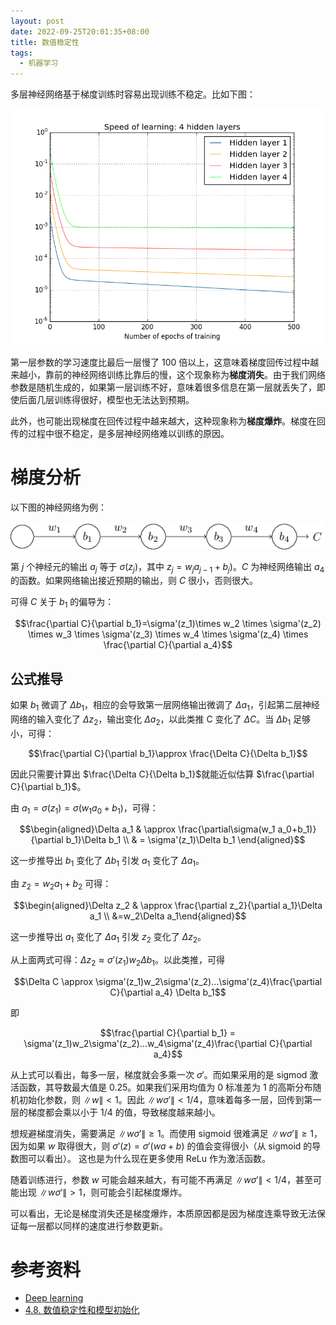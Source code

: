 ```yaml
---
layout: post
date: 2022-09-25T20:01:35+08:00
title: 数值稳定性
tags: 
  - 机器学习
---
```

<head>
    <script src="https://cdn.mathjax.org/mathjax/latest/MathJax.js?config=TeX-AMS-MML_HTMLorMML" type="text/javascript"></script>
    <script type="text/x-mathjax-config">
        MathJax.Hub.Config({
            tex2jax: {
            skipTags: ['script', 'noscript', 'style', 'textarea', 'pre'],
            inlineMath: [['$','$']]
            }
        });
    </script>
</head>

多层神经网络基于梯度训练时容易出现训练不稳定。比如下图：

<img src="/assets/images/ml-intro-7/illustration-1.png" width="600" alt="" title="图片来自 neuralnetworksanddeeplearning.com"/>

第一层参数的学习速度比最后一层慢了 100 倍以上，这意味着梯度回传过程中越来越小，靠前的神经网络训练比靠后的慢，这个现象称为**梯度消失**。由于我们网络参数是随机生成的，如果第一层训练不好，意味着很多信息在第一层就丢失了，即使后面几层训练得很好，模型也无法达到预期。

此外，也可能出现梯度在回传过程中越来越大，这种现象称为**梯度爆炸**。梯度在回传的过程中很不稳定，是多层神经网络难以训练的原因。


# 梯度分析

以下图的神经网络为例：

<img src="/assets/images/ml-intro-7/illustration-2.png" width="600" alt="" title="图片来自 neuralnetworksanddeeplearning.com"/>

第 $j$ 个神经元的输出 $a_j$ 等于 $\sigma(z_j)$，其中 $z_j=w_ja_{j-1} + b_j)$。$C$ 为神经网络输出 $a_4$ 的函数。如果网络输出接近预期的输出，则 $C$ 很小，否则很大。

可得 $C$ 关于 $b_1$ 的偏导为：

$$\frac{\partial C}{\partial b_1}=\sigma'(z_1)\times w_2 \times \sigma'(z_2) \times w_3 \times \sigma'(z_3) \times w_4 \times \sigma'(z_4) \times \frac{\partial C}{\partial a_4}$$


## 公式推导

如果 $b_1$ 微调了 $\Delta b_1$，相应的会导致第一层网络输出微调了 $\Delta a_1$，引起第二层神经网络的输入变化了 $\Delta z_2$，输出变化 $\Delta a_2$，以此类推 C 变化了 $\Delta C$。当 $\Delta b_1$ 足够小，可得：

$$\frac{\partial C}{\partial b_1}\approx \frac{\Delta C}{\Delta b_1}$$

因此只需要计算出 $\frac{\Delta C}{\Delta b_1}$就能近似估算 $\frac{\partial C}{\partial b_1}$。

由 $a_1=\sigma(z_1)=\sigma(w_1 a_0 + b_1)$，可得：

$$\begin{aligned}\Delta a_1 & \approx \frac{\partial\sigma(w_1 a_0+b_1)}{\partial b_1}\Delta b_1 \\ & = \sigma'(z_1)\Delta b_1 \end{aligned}$$

这一步推导出 $b_1$ 变化了 $\Delta b_1$ 引发 $a_1$ 变化了 $\Delta a_1$。

由 $z_2 = w_2 a_1 + b _2$ 可得：

$$\begin{aligned}\Delta z_2 & \approx \frac{\partial z_2}{\partial a_1}\Delta a_1 \\ &=w_2\Delta a_1\end{aligned}$$

这一步推导出 $a_1$ 变化了 $\Delta a_1$ 引发 $z_2$ 变化了 $\Delta z_2$。

从上面两式可得：$\Delta z_2 \approx \sigma'(z_1)w_2\Delta b_1$。以此类推，可得

$$\Delta C \approx \sigma'(z_1)w_2\sigma'(z_2)...\sigma'(z_4)\frac{\partial C}{\partial a_4} \Delta b_1$$

即

$$\frac{\partial C}{\partial b_1} = \sigma'(z_1)w_2\sigma'(z_2)...w_4\sigma'(z_4)\frac{\partial C}{\partial a_4}$$

从上式可以看出，每多一层，梯度就会多乘一次 $\sigma'$。而如果采用的是 sigmod 激活函数，其导数最大值是 0.25。如果我们采用均值为 $0$ 标准差为 $1$ 的高斯分布随机初始化参数，则 $\|w\| < 1$。因此 $\|w\sigma'\|<1/4$，意味着每多一层，回传到第一层的梯度都会乘以小于 1/4 的值，导致梯度越来越小。

想规避梯度消失，需要满足 $\|w\sigma'\| \geq 1$。而使用 sigmoid 很难满足 $\|w\sigma'\| \geq 1$，因为如果 $w$ 取得很大，则 $\sigma'(z)=\sigma'(wa+b)$ 的值会变得很小（从 sigmoid 的导数图可以看出）。 这也是为什么现在更多使用 ReLu 作为激活函数。

随着训练进行，参数 $w$ 可能会越来越大，有可能不再满足 $\|w\sigma'\|<1/4$，甚至可能出现 $\|w\sigma'\| > 1$，则可能会引起梯度爆炸。

可以看出，无论是梯度消失还是梯度爆炸，本质原因都是因为梯度连乘导致无法保证每一层都以同样的速度进行参数更新。

# 参考资料

- [Deep learning](http://neuralnetworksanddeeplearning.com/chap5.html)
- [4.8. 数值稳定性和模型初始化](https://zh.d2l.ai/chapter_multilayer-perceptrons/numerical-stability-and-init.html)